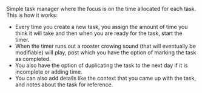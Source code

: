
Simple task manager where the focus is on the time allocated for each task. This is how it works:

- Every time you create a new task, you assign the amount of time you think it will take and then when you are ready for the task, start the timer. 
- When the timer runs out a rooster crowing sound (that will eventually be modifiable) will play, post which you have the option of marking the task as completed.
- You also have the option of duplicating the task to the next day if it is incomplete or adding time.
- You can also add details like the context that you came up with the task, and notes about the task for reference. 
